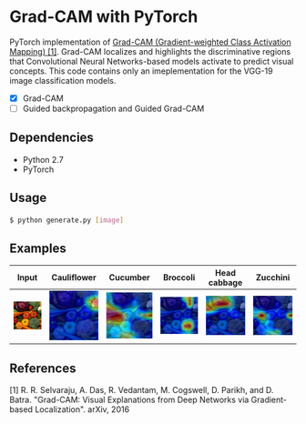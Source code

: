# Grad-CAM with PyTorch

PyTorch implementation of [Grad-CAM (Gradient-weighted Class Activation Mapping) [1]](https://arxiv.org/pdf/1610.02391v1.pdf). Grad-CAM localizes and highlights the discriminative regions that Convolutional Neural Networks-based models activate to predict visual concepts. This code contains only an imeplementation for the VGG-19 image classification models.

 - [x] Grad-CAM
 - [ ] Guided backpropagation and Guided Grad-CAM

## Dependencies
* Python 2.7
* PyTorch

## Usage
```bash
$ python generate.py [image]
```

## Examples
|Input|Cauliflower|Cucumber|Broccoli|Head cabbage|Zucchini|
|:-:|:-:|:-:|:-:|:-:|:-:|
|![](samples/vegetables.jpg)|![](samples/vegetables/cauliflower.png)|![](samples/vegetables/cucumber.png)|![](samples/vegetables/broccoli.png)|![](samples/vegetables/head_cabbage.png)|![](samples/vegetables/zucchini.png)|

## References
\[1\] R. R. Selvaraju, A. Das, R. Vedantam, M. Cogswell, D. Parikh, and D. Batra. "Grad-CAM: Visual Explanations from Deep Networks via Gradient-based Localization". arXiv, 2016
